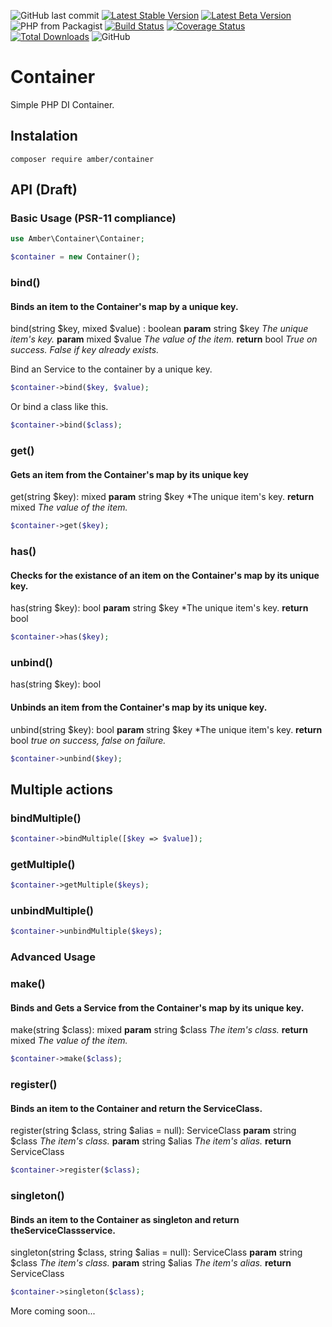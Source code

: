![GitHub last commit](https://img.shields.io/github/last-commit/systemson/container.svg)
[![Latest Stable Version](https://poser.pugx.org/amber/container/v/stable.png)](https://packagist.org/packages/amber/container)
[![Latest Beta Version](https://img.shields.io/packagist/vpre/amber/container.svg)](https://packagist.org/packages/amber/container)
![PHP from Packagist](https://img.shields.io/packagist/php-v/amber/container.svg)
[![Build Status](https://travis-ci.org/systemson/container.svg?branch=master)](https://travis-ci.org/systemson/container)
[![Coverage Status](https://coveralls.io/repos/github/systemson/container/badge.svg?branch=master)](https://coveralls.io/github/systemson/container?branch=master)
[![Total Downloads](https://poser.pugx.org/amber/container/downloads.png)](https://packagist.org/packages/amber/container)
![GitHub](https://img.shields.io/github/license/systemson/container.svg)



# Container
Simple PHP DI Container.

## Instalation

```
composer require amber/container
```

## API (Draft)

### Basic Usage (PSR-11 compliance)

```php
use Amber\Container\Container;

$container = new Container();
```

### bind()
#### Binds an item to the Container's map by a unique key.
bind(string $key, mixed $value) : boolean
**param** string $key *The unique item's key.*
**param** mixed  $value *The value of the item.*
**return** bool *True on success. False if key already exists.*

Bind an Service to the container by a unique key.
```php
$container->bind($key, $value);
```

Or bind a class like this.
```php
$container->bind($class);
```

### get()
#### Gets an item from the Container's map by its unique key
get(string $key): mixed
**param** string $key *The unique item's key.
**return** mixed *The value of the item.*
```php
$container->get($key);
```

### has()
#### Checks for the existance of an item on the Container's map by its unique key.
has(string $key): bool
**param** string $key *The unique item's key.
**return** bool
```php
$container->has($key);
```

### unbind()
has(string $key): bool
#### Unbinds an item from the Container's map by its unique key.
unbind(string $key): bool
**param** string $key *The unique item's key.
**return** bool *true on success, false on failure.*
```php
$container->unbind($key);
```

## Multiple actions
### bindMultiple()

```php
$container->bindMultiple([$key => $value]);
```

### getMultiple()

```php
$container->getMultiple($keys);
```

### unbindMultiple()

```php
$container->unbindMultiple($keys);
```

### Advanced Usage

### make()
#### Binds and Gets a Service from the Container's map by its unique key.
make(string $class): mixed
**param** string $class *The item's class.*
**return** mixed *The value of the item.*
```php
$container->make($class);
```

### register()
#### Binds an item to the Container and return the ServiceClass.
register(string $class, string $alias = null): ServiceClass
**param** string $class *The item's class.*
**param** string $alias *The item's alias.*
**return** ServiceClass

```php
$container->register($class);
```
### singleton()
#### Binds an item to the Container as singleton and return theServiceClassservice.
singleton(string $class, string $alias = null): ServiceClass
**param** string $class *The item's class.*
**param** string $alias *The item's alias.*
**return** ServiceClass

```php
$container->singleton($class);
```



More coming soon...
